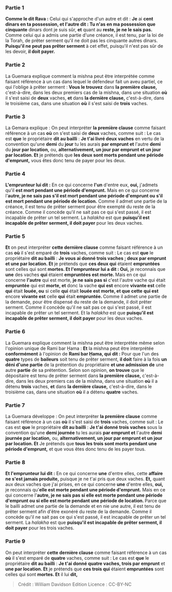 
### Partie 1
<b>Comme le dit Rava :</b> Celui qui s'approche d'un autre et dit : <b>Je</b> ai <b>cent dinars en ta possession, et l'autre dit : Tu n'as en ma possession que cinquante</b> dinars dont je suis sûr, <b>et</b> quant au <b>reste, je ne le sais pas.</b> Comme celui qui a admis une partie d'une créance, il est tenu, par la loi de la Torah, de prêter serment qu'il ne doit pas les cinquante autres dinars. <b>Puisqu'il ne peut pas prêter serment</b> à cet effet, puisqu'il n'est pas sûr de les devoir, <b>il doit payer.</b>

### Partie 2
La Guemara explique comment la mishna peut être interprétée comme faisant référence à un cas dans lequel le défendeur fait un aveu partiel, ce qui l'oblige à prêter serment : <b>Vous le trouvez</b> dans <b>la première clause,</b> c'est-à-dire, dans les deux premiers cas de la mishna, dans une situation <b>où</b> il s'est saisi de <b>deux</b> vaches, <b>et</b> dans <b>la dernière clause,</b> c'est-à-dire, dans le troisième cas, dans une situation <b>où</b> il s'est saisi de <b>trois</b> vaches.

### Partie 3
La Gemara explique : On peut interpréter <b>la première clause</b> comme faisant référence à un cas <b>où</b> on s'est saisi de <b>deux</b> vaches, comme suit : Le cas est <b>que</b> le propriétaire <b>dit au bailli</b> : <b>Je t'ai livré deux vaches</b> en vertu de la convention qu'une <b>demi</b> du <b>jour</b> tu les aurais <b>par emprunt et</b> l'autre <b>demi</b> du <b>jour par location,</b> ou, <b>alternativement, un jour par emprunt et un jour par location. Et</b> je prétends que <b>les deux sont morts pendant une période d'emprunt,</b> vous êtes donc tenu de payer pour les deux.

### Partie 4
<b>L'emprunteur lui dit :</b> En ce qui concerne <b>l'un</b> d'entre eux, <b>oui,</b> j'admets qu'il <b>est mort pendant une période d'emprunt.</b> Mais en ce qui concerne l'<b>autre, je ne sais pas s'il est mort pendant une période d'emprunt ou s'il est mort pendant une période de location.</b> Comme il admet une partie de la créance, il est tenu de prêter serment pour être exempté du reste de la créance. Comme il concède qu'il ne sait pas ce qui s'est passé, il est incapable de prêter un tel serment. La <i>halakha</i> est que <b>puisqu'il est incapable de prêter serment, il doit payer</b> pour les deux vaches.

### Partie 5
<b>Et</b> on peut interpréter <b>cette dernière clause</b> comme faisant référence à un cas <b>où</b> il s'est emparé de <b>trois</b> vaches, comme suit : Le cas est <b>que</b> le propriétaire <b>dit au bailli</b> : <b>Je vous ai donné trois vaches ; deux par emprunt et une par location. Et</b> je prétends que <b>ces deux qui</b> étaient <b>empruntées</b> sont celles qui sont <b>mortes. Et l'emprunteur lui a dit : Oui,</b> je reconnais que <b>une</b> des vaches <b>qui</b> étaient <b>empruntées est morte. </b> Mais en ce qui concerne <b>l'autre</b> qui est morte, <b>je ne sais pas si</b> c'est l'autre vache qui était <b>empruntée</b> qui est <b>morte, et</b> donc la vache <b>qui est</b> encore <b>vivante est</b> celle <b>qui</b> était <b>louée, ou</b> si celle <b>qui</b> était <b>louée est morte, et que cette</b> <b>qui est</b> encore <b>vivante est</b> celle <b>qui</b> était <b>empruntée. </b> Comme il admet une partie de la demande, pour être dispensé du reste de la demande, il doit prêter serment. Comme il concède qu'il ne sait pas ce qui s'est passé, il est incapable de prêter un tel serment. Et la <i>halakha</i> est que <b>puisqu'il est incapable de prêter serment, il doit payer</b> pour les deux vaches.

### Partie 6
La Guemara explique comment la mishna peut être interprétée même selon l'opinion unique de Rami bar Ḥama : <b>Et</b> la mishna peut être interprétée <b>conformément</b> à l'opinion de <b>Rami bar Ḥama, qui dit : </b> Pour que l'un des <b>quatre</b> types de <b>baileurs</b> soit tenu de prêter serment, <b>il doit</b> faire à la fois <b>un déni d'une partie</b> de la prétention du propriétaire <b>et une admission de</b> une autre <b>partie</b> de sa prétention. Selon son opinion, <b>on trouve</b> que le dépositaire est tenu de prêter serment dans <b>la première clause,</b> c'est-à-dire, dans les deux premiers cas de la mishna, dans une situation <b>où</b> il a détenu <b>trois</b> vaches, <b>et</b> dans <b>la dernière clause,</b> c'est-à-dire, dans le troisième cas, dans une situation <b>où</b> il a détenu <b>quatre</b> vaches.

### Partie 7
La Guemara développe : On peut interpréter <b>la première clause</b> comme faisant référence à un cas <b>où</b> il s'est saisi de <b>trois</b> vaches, comme suit : Le cas est <b>que</b> le propriétaire <b>dit au bailli</b> : <b>Je t'ai donné trois vaches</b> sous la convention qu'une <b>demi journée</b> tu les aurais <b>par emprunt et</b> l'autre <b>demi journée par location,</b> ou, <b>alternativement, un jour par emprunt et un jour par location. Et</b> Je prétends que <b>tous les trois sont morts pendant une période d'emprunt,</b> et que vous êtes donc tenu de les payer tous.

### Partie 8
<b>Et l'emprunteur lui dit :</b> En ce qui concerne <b>une</b> d'entre elles, cette <b>affaire ne s'est jamais produite,</b> puisque je ne t'ai pris que deux vaches. <b>Et,</b> quant aux deux vaches que j'ai prises, en ce qui concerne <b>une</b> d'entre elles, <b>oui,</b> je reconnais qu'<b>elle est morte pendant une période d'emprunt.</b> Mais en ce qui concerne l'<b>autre, je ne sais pas si elle est morte pendant une période d'emprunt ou si elle est morte pendant une période de location. </b> Parce que le bailli admet une partie de la demande et en nie une autre, il est tenu de prêter serment afin d'être exonéré du reste de la demande. Comme il concède qu'il ne sait pas ce qui s'est passé, il est incapable de prêter un tel serment. La <i>halakha</i> est que <b>puisqu'il est incapable de prêter serment, il doit payer</b> pour les trois vaches.

### Partie 9
On peut interpréter <b>cette dernière clause</b> comme faisant référence à un cas <b>où</b> il s'est emparé de <b>quatre</b> vaches, comme suit : Le cas est <b>que</b> le propriétaire <b>dit au bailli</b> : <b>Je t'ai donné quatre vaches, trois par emprunt</b> et <b>une par location. Et</b> je prétends que <b>ces trois qui</b> étaient <b>empruntées</b> sont celles qui sont <b>mortes. Et</b> il lui <b>dit,</b>

>Crédit : William Davidson Edition
>Licence : CC-BY-NC